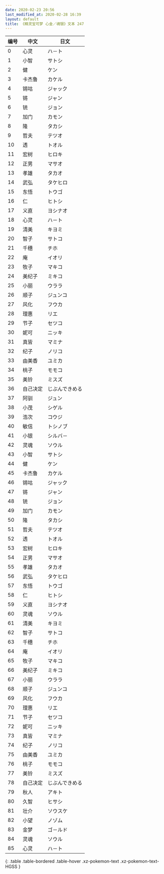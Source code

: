 ```yaml
---
date: 2020-02-23 20:56
last_modified_at: 2020-02-28 16:39
layout: default
title: 《精灵宝可梦 心金／魂银》文本 247
---
```

| 编号 | 中文 | 日文 |
| ---- | ---- | ---- |
| 0 | 心灵 | ハ－ト |
| 1 | 小智 | サトシ |
| 2 | 健 | ケン |
| 3 | 卡杰鲁 | カケル |
| 4 | 锵咕 | ジャック |
| 5 | 锵 | ジャン |
| 6 | 铳 | ジョン |
| 7 | 加门 | カモン |
| 8 | 隆 | タカシ |
| 9 | 哲夫 | テツオ |
| 10 | 透 | トオル |
| 11 | 宏树 | ヒロキ |
| 12 | 正男 | マサオ |
| 13 | 孝雄 | タカオ |
| 14 | 武弘 | タケヒロ |
| 15 | 东悟 | トウゴ |
| 16 | 仁 | ヒトシ |
| 17 | 义直 | ヨシナオ |
| 18 | 心灵 | ハ－ト |
| 19 | 清美 | キヨミ |
| 20 | 智子 | サトコ |
| 21 | 千穗 | チホ |
| 22 | 庵 | イオリ |
| 23 | 牧子 | マキコ |
| 24 | 美纪子 | ミキコ |
| 25 | 小丽 | ウララ |
| 26 | 顺子 | ジュンコ |
| 27 | 风化 | フウカ |
| 28 | 理惠 | リエ |
| 29 | 节子 | セツコ |
| 30 | 妮可 | ニッキ |
| 31 | 真皆 | マミナ |
| 32 | 纪子 | ノリコ |
| 33 | 由美香 | ユミカ |
| 34 | 桃子 | モモコ |
| 35 | 美铃 | ミスズ |
| 36 | 自己决定 | じぶんできめる |
| 37 | 阿驯 | ジュン |
| 38 | 小茂 | シゲル |
| 39 | 浩次 | コウジ |
| 40 | 敏信 | トシノブ |
| 41 | 小银 | シルバ－ |
| 42 | 灵魂 | ソウル |
| 43 | 小智 | サトシ |
| 44 | 健 | ケン |
| 45 | 卡杰鲁 | カケル |
| 46 | 锵咕 | ジャック |
| 47 | 锵 | ジャン |
| 48 | 铳 | ジョン |
| 49 | 加门 | カモン |
| 50 | 隆 | タカシ |
| 51 | 哲夫 | テツオ |
| 52 | 透 | トオル |
| 53 | 宏树 | ヒロキ |
| 54 | 正男 | マサオ |
| 55 | 孝雄 | タカオ |
| 56 | 武弘 | タケヒロ |
| 57 | 东悟 | トウゴ |
| 58 | 仁 | ヒトシ |
| 59 | 义直 | ヨシナオ |
| 60 | 灵魂 | ソウル |
| 61 | 清美 | キヨミ |
| 62 | 智子 | サトコ |
| 63 | 千穗 | チホ |
| 64 | 庵 | イオリ |
| 65 | 牧子 | マキコ |
| 66 | 美纪子 | ミキコ |
| 67 | 小丽 | ウララ |
| 68 | 顺子 | ジュンコ |
| 69 | 风化 | フウカ |
| 70 | 理惠 | リエ |
| 71 | 节子 | セツコ |
| 72 | 妮可 | ニッキ |
| 73 | 真皆 | マミナ |
| 74 | 纪子 | ノリコ |
| 75 | 由美香 | ユミカ |
| 76 | 桃子 | モモコ |
| 77 | 美铃 | ミスズ |
| 78 | 自己决定 | じぶんできめる |
| 79 | 秋人 | アキト |
| 80 | 久智 | ヒサシ |
| 81 | 壮介 | ソウスケ |
| 82 | 小望 | ノゾム |
| 83 | 金梦 | ゴ－ルド |
| 84 | 灵魂 | ソウル |
| 85 | 心灵 | ハ－ト |
{: .table .table-bordered .table-hover .xz-pokemon-text .xz-pokemon-text-HGSS }